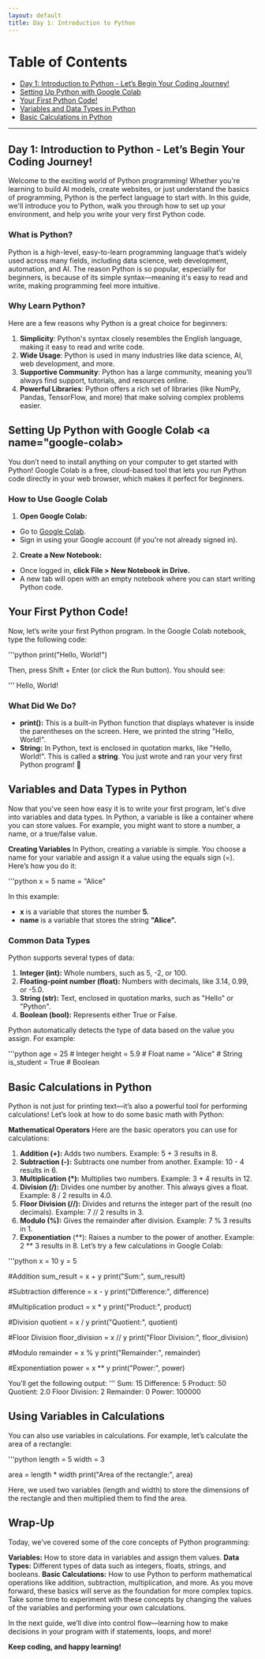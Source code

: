 ```yaml
---
layout: default
title: Day 1: Introduction to Python
---
```


# Table of Contents
- [Day 1: Introduction to Python - Let’s Begin Your Coding Journey!](#Introduction-to-Python)
- [Setting Up Python with Google Colab](#google-colab)
- [Your First Python Code!](#first-code)
- [Variables and Data Types in Python](#Variables-and-data-types)
- [Basic Calculations in Python](#basic-calculations)

---

## Day 1: Introduction to Python - Let’s Begin Your Coding Journey! <a name="Introduction-to-Python"></a>
Welcome to the exciting world of Python programming! Whether you're learning to build AI models, create websites, or just understand the basics of programming, Python is the perfect language to start with. In this guide, we'll introduce you to Python, walk you through how to set up your environment, and help you write your very first Python code.

### What is Python?
Python is a high-level, easy-to-learn programming language that’s widely used across many fields, including data science, web development, automation, and AI. The reason Python is so popular, especially for beginners, is because of its simple syntax—meaning it's easy to read and write, making programming feel more intuitive.

### Why Learn Python?
Here are a few reasons why Python is a great choice for beginners:

1. **Simplicity**: Python's syntax closely resembles the English language, making it easy to read and write code.
2. **Wide Usage**: Python is used in many industries like data science, AI, web development, and more.
3. **Supportive Community**: Python has a large community, meaning you’ll always find support, tutorials, and resources online.
4. **Powerful Libraries**: Python offers a rich set of libraries (like NumPy, Pandas, TensorFlow, and more) that make solving complex problems easier.

## Setting Up Python with Google Colab <a name="google-colab></a>
You don’t need to install anything on your computer to get started with Python! Google Colab is a free, cloud-based tool that lets you run Python code directly in your web browser, which makes it perfect for beginners.

### How to Use Google Colab
1. **Open Google Colab:**

- Go to [Google Colab](https://colab.research.google.com/).
- Sign in using your Google account (if you're not already signed in).

2. **Create a New Notebook:**

- Once logged in, **click File > New Notebook in Drive.**
- A new tab will open with an empty notebook where you can start writing Python code.

## Your First Python Code!  <a name="first-code"></a>
Now, let’s write your first Python program. In the Google Colab notebook, type the following code:

'''python 
print("Hello, World!")

Then, press Shift + Enter (or click the Run button). You should see:

'''
Hello, World!

### What Did We Do?
- **print():** This is a built-in Python function that displays whatever is inside the parentheses on the screen. Here, we printed the string "Hello, World!".
- **String:** In Python, text is enclosed in quotation marks, like "Hello, World!". This is called a **string**.
You just wrote and ran your very first Python program! 🎉


## Variables and Data Types in Python <a name="Variables-and-data-types"></a>
Now that you've seen how easy it is to write your first program, let's dive into variables and data types. In Python, a variable is like a container where you can store values. For example, you might want to store a number, a name, or a true/false value.

**Creating Variables**
In Python, creating a variable is simple. You choose a name for your variable and assign it a value using the equals sign (=). Here’s how you do it:

'''python
x = 5
name = "Alice"

In this example:
- **x** is a variable that stores the number **5.**
- **name** is a variable that stores the string **"Alice".**


### Common Data Types
Python supports several types of data:
1. **Integer (int):** Whole numbers, such as 5, -2, or 100.
2. **Floating-point number (float):** Numbers with decimals, like 3.14, 0.99, or -5.0.
3. **String (str):** Text, enclosed in quotation marks, such as "Hello" or "Python".
4. **Boolean (bool):** Represents either True or False.

Python automatically detects the type of data based on the value you assign. For example:

'''python
age = 25           # Integer
height = 5.9       # Float
name = "Alice"     # String
is_student = True  # Boolean

## Basic Calculations in Python <a name="basic-calculations"></a>
Python is not just for printing text—it’s also a powerful tool for performing calculations! Let’s look at how to do some basic math with Python:

**Mathematical Operators**
Here are the basic operators you can use for calculations:

1. **Addition (+):** Adds two numbers.
Example: 5 + 3 results in 8.
2. **Subtraction (-):** Subtracts one number from another.
Example: 10 - 4 results in 6.
3. **Multiplication (*):** Multiplies two numbers.
Example: 3 * 4 results in 12.
4. **Division (/):** Divides one number by another. This always gives a float.
Example: 8 / 2 results in 4.0.
5. **Floor Division (//):** Divides and returns the integer part of the result (no decimals).
Example: 7 // 2 results in 3.
6. **Modulo (%):** Gives the remainder after division.
Example: 7 % 3 results in 1.
7. **Exponentiation** (**): Raises a number to the power of another.
Example: 2 ** 3 results in 8.
Let’s try a few calculations in Google Colab:

'''python
x = 10
y = 5

#Addition
sum_result = x + y
print("Sum:", sum_result)

#Subtraction
difference = x - y
print("Difference:", difference)

#Multiplication
product = x * y
print("Product:", product)

#Division
quotient = x / y
print("Quotient:", quotient)

#Floor Division
floor_division = x // y
print("Floor Division:", floor_division)

#Modulo
remainder = x % y
print("Remainder:", remainder)

#Exponentiation
power = x ** y
print("Power:", power)

You’ll get the following output:
'''
Sum: 15
Difference: 5
Product: 50
Quotient: 2.0
Floor Division: 2
Remainder: 0
Power: 100000

## Using Variables in Calculations
You can also use variables in calculations. For example, let’s calculate the area of a rectangle:

'''python
length = 5
width = 3

area = length * width
print("Area of the rectangle:", area)


Here, we used two variables (length and width) to store the dimensions of the rectangle and then multiplied them to find the area.


## Wrap-Up
Today, we’ve covered some of the core concepts of Python programming:

**Variables:** How to store data in variables and assign them values.
**Data Types:** Different types of data such as integers, floats, strings, and booleans.
**Basic Calculations:** How to use Python to perform mathematical operations like addition, subtraction, multiplication, and more.
As you move forward, these basics will serve as the foundation for more complex topics. Take some time to experiment with these concepts by changing the values of the variables and performing your own calculations.

In the next guide, we’ll dive into control flow—learning how to make decisions in your program with if statements, loops, and more!

**Keep coding, and happy learning!**

